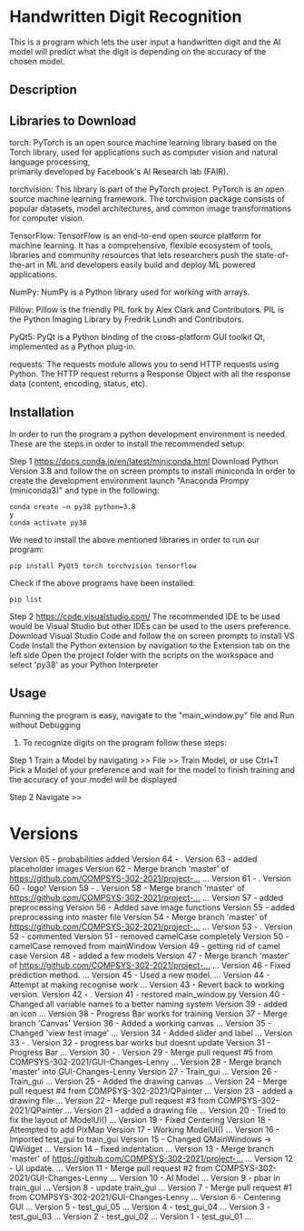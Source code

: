 # Handwritten Digit Recognition
This is a program which lets the user input a handwritten digit and the AI model will predict what the digit is depending on the accuracy of the chosen model.

## Description
<!-- What your application does,
Why you used the technologies you used,
Some of the challenges you faced and features you hope to implement in the future. -->

## Libraries to Download

torch:          PyTorch is an open source machine learning library based on the Torch library, 
                used for applications such as computer vision and natural language processing,       
                primarily developed by Facebook's AI Research lab (FAIR).

torchvision:    This library is part of the PyTorch project. PyTorch is an open source machine learning framework.
                The torchvision package consists of popular datasets, model architectures, and common image transformations for computer vision.
                
TensorFlow:     TensorFlow is an end-to-end open source platform for machine learning. 
                It has a comprehensive, flexible ecosystem of tools, libraries and community resources
                that lets researchers push the state-of-the-art in ML and developers easily build and deploy ML powered applications.

NumPy:          NumPy is a Python library used for working with arrays.

Pillow:         Pillow is the friendly PIL fork by Alex Clark and Contributors. PIL is the Python Imaging Library by Fredrik Lundh and Contributors.

PyQt5:          PyQt is a Python binding of the cross-platform GUI toolkit Qt, implemented as a Python plug-in.

requests:       The requests module allows you to send HTTP requests using Python. 
                The HTTP request returns a Response Object with all the response data (content, encoding, status, etc).

## Installation

In order to run the program a python development environment is needed. These are the steps in order to install the recommended setup:

Step 1
https://docs.conda.io/en/latest/miniconda.html
Download Python Version 3.8 and follow the on screen prompts to install miniconda
In order to create the development environment launch "Anaconda Prompy (miniconda3)" and type in the following:

    conda create –n py38 python=3.8
    y
    conda activate py38

We need to install the above mentioned libraries in order to run our program:

    pip install PyQt5 torch torchvision tensorflow

Check if the above programs have been installed:

    pip list

Step 2
https://code.visualstudio.com/
The recommended IDE to be used would be Visual Studio but other IDEs can be used to the users preference.
Download Visual Studio Code and follow the on screen prompts to install VS Code
Install the Python extension by navigation to the Extension tab on the left side
Open the project folder with the scripts on the workspace and select 'py38' as your Python Interpreter

## Usage
Running the program is easy, navigate to the "main_window.py" file and Run without Debugging

1. To recognize digits on the program follow these steps:

Step 1
Train a Model by navigating >> File >> Train Model, or use Ctrl+T
Pick a Model of your preference and wait for the model to finish training and the accuracy of your model will be displayed

Step 2
Navigate >> 

# Versions
Version 65 - probabilities added
Version 64 - .
Version 63 - added placeholder images
Version 62 - Merge branch 'master' of https://github.com/COMPSYS-302-2021/project-… …
Version 61 - .
Version 60 - logo!
Version 59 - .
Version 58 - Merge branch 'master' of https://github.com/COMPSYS-302-2021/project-… …
Version 57 - added preprocessing
Version 56 - Added save image functions
Version 55 - added preprocessing into master file
Version 54 - Merge branch 'master' of https://github.com/COMPSYS-302-2021/project-… …
Version 53 - .
Version 52 - commented
Version 51 - removed camelCase completely
Version 50 - camelCase removed from mainWindow
Version 49 - getting rid of camel case
Version 48 - added a few models
Version 47 - Merge branch 'master' of https://github.com/COMPSYS-302-2021/project-… …
Version 46 - Fixed prediction method. …
Version 45 - Used a new model. …
Version 44 - Attempt at making recognise work …
Version 43 - Revert back to working version.
Version 42 - .
Version 41 - restored main_window.py
Version 40 - Changed all variable names to a better naming system
Version 39 - added an icon …
Version 38 - Progress Bar works for training
Version 37 - Merge branch 'Canvas'
Version 36 - Added a working canvas …
Version 35 - Changed 'view test image' …
Version 34 - Added slider and label …
Version 33 - .
Version 32 - progress bar works but doesnt update
Version 31 - Progress Bar …
Version 30 - .
Version 29 - Merge pull request #5 from COMPSYS-302-2021/GUI-Changes-Lenny …
Version 28 - Merge branch 'master' into GUI-Changes-Lenny
Version 27 - Train_gui …
Version 26 - Train_gui …
Version 25 - Added the drawing canvas …
Version 24 - Merge pull request #4 from COMPSYS-302-2021/QPainter …
Version 23 - added a drawing file …
Version 22 - Merge pull request #3 from COMPSYS-302-2021/QPainter …
Version 21 - added a drawing file …
Version 20 - Tried to fix the layout of ModelUI() …
Version 19 - Fixed Centering
Version 18 - Attempted to add PixMap
Version 17 - Working ModelUI() …
Version 16 - Imported test_gui to train_gui
Version 15 - Changed QMainWindows -> QWidget …
Version 14 - fixed indentation …
Version 13 - Merge branch 'master' of https://github.com/COMPSYS-302-2021/project-… …
Version 12 - UI update. …
Version 11 - Merge pull request #2 from COMPSYS-302-2021/GUI-Changes-Lenny …
Version 10 - AI Model …
Version 9 - pbar in train_gui …
Version 8 - update train_gui …
Version 7 - Merge pull request #1 from COMPSYS-302-2021/GUI-Changes-Lenny …
Version 6 - Centering GUI …
Version 5 - test_gui_05 …
Version 4 - test_gui_04 …
Version 3 - test_gui_03 …
Version 2 - test_gui_02 …
Version 1 - test_gui_01 …

